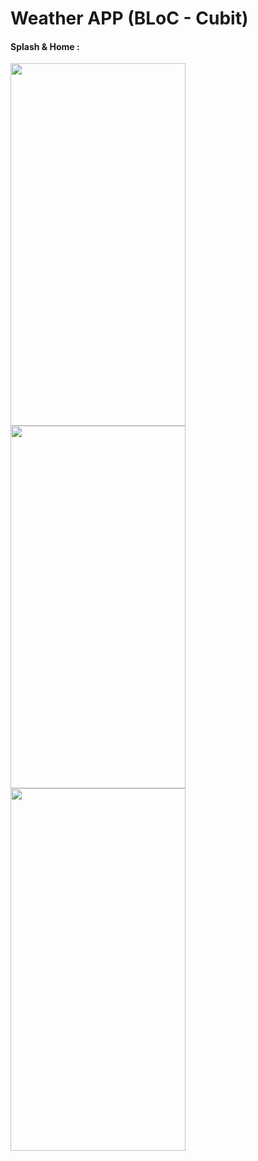 # Weather APP (BLoC - Cubit)
#### Splash & Home : 
<img src="https://github.com/githuseyingur/weather_app_cubit/assets/120099096/32235e75-8d7d-46af-9311-4396bc2d2468"  width="280" height ="580">
<img src="https://github.com/githuseyingur/weather_app_cubit/assets/120099096/591d7e80-8bfb-4ea1-8e40-225aa82eb6db"  width="280" height ="580">
<img src="https://github.com/githuseyingur/weather_app_cubit/assets/120099096/ccf71c51-6e3b-44ef-aae6-608ef1d88b1d"  width="280" height ="580">

